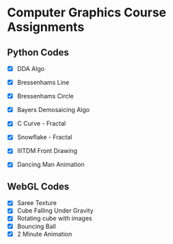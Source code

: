 # Computer Graphics Course Assignments

## Python Codes
- [x]	DDA Algo 
- [x]	Bressenhams Line
- [x]	Bressenhams Circle
- [x]	Bayers Demosaicing Algo
- [x]	C Curve - Fractal
- [x]	Snowflake - Fractal
- [x]	IIITDM Front Drawing
- [x]	Dancing Man Animation


## WebGL Codes

- [x]	Saree Texture 
- [x]	Cube Falling Under Gravity
- [x]	Rotating cube with images
- [x]	Bouncing Ball
- [x]	2 Minute Animation
